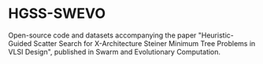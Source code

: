 # HGSS-SWEVO
Open-source code and datasets accompanying the paper "Heuristic-Guided Scatter Search for X-Architecture Steiner Minimum Tree Problems in VLSI Design", published in Swarm and Evolutionary Computation.
